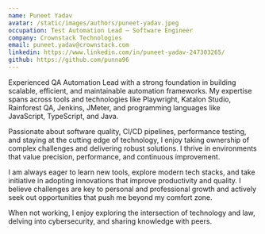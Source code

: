 ```yaml
---
name: Puneet Yadav
avatar: /static/images/authors/puneet-yadav.jpeg
occupation: Test Automation Lead – Software Engineer
company: Crownstack Technologies
email: puneet.yadav@crownstack.com
linkedin: https://www.linkedin.com/in/puneet-yadav-247303265/
github: https://github.com/punna96
---
```


Experienced QA Automation Lead with a strong foundation in building scalable, efficient, and maintainable automation frameworks. My expertise spans across tools and technologies like Playwright, Katalon Studio, Rainforest QA, Jenkins, JMeter, and programming languages like JavaScript, TypeScript, and Java.

Passionate about software quality, CI/CD pipelines, performance testing, and staying at the cutting edge of technology, I enjoy taking ownership of complex challenges and delivering robust solutions. I thrive in environments that value precision, performance, and continuous improvement.

I am always eager to learn new tools, explore modern tech stacks, and take initiative in adopting innovations that improve productivity and quality. I believe challenges are key to personal and professional growth and actively seek out opportunities that push me beyond my comfort zone.

When not working, I enjoy exploring the intersection of technology and law, delving into cybersecurity, and sharing knowledge with peers.
